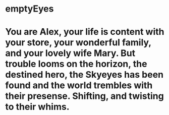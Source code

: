 # emptyEyes
# You are Alex, your life is content with your store, your wonderful family, and your lovely wife Mary. But trouble looms on the horizon, the destined hero, the Skyeyes has been found and the world trembles with their presense. Shifting, and twisting to their whims. 
